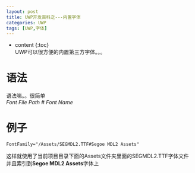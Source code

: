 ```yaml
---
layout: post
title: UWP开发百科之---内置字体
categories: UWP
tags: [UWP,字体]
---
```

   
* content
{:toc}    
UWP可以很方便的内置第三方字体。。。    
     
# 语法

语法嘛。。很简单   
*Font File Path* # *Font Name*    
    
# 例子

```
FontFamily="/Assets/SEGMDL2.TTF#Segoe MDL2 Assets"
```

这样就使用了当前项目目录下面的Assets文件夹里面的SEGMDL2.TTF字体文件并且索引到**Segoe MDL2 Assets**字体上
